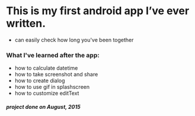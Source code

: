 # This is my first android app I’ve ever written. 
 - can easily check how long you've been together
 
### What I've learned after the app:
- how to calculate datetime
- how to take screenshot and share
- how to create dialog
- how to use gif in splashscreen
- how to customize editText

##### project done on August, 2015
